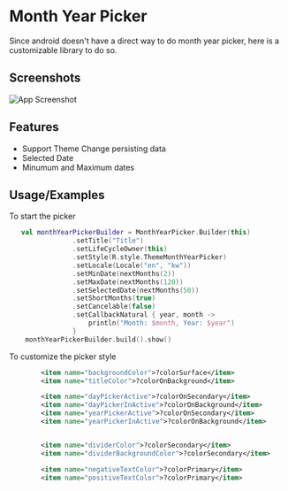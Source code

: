 
# Month Year Picker

Since android doesn't have a direct way to do month year picker, here is a customizable library to do so.





## Screenshots

![App Screenshot](https://azikar24.com/wp-content/uploads/2023/02/monthYearPickerScreenShoot-3.png)


## Features

- Support Theme Change persisting data
- Selected Date
- Minumum and Maximum dates


## Usage/Examples


To start the picker

```kotlin
   val monthYearPickerBuilder = MonthYearPicker.Builder(this)
                .setTitle("Title")
                .setLifeCycleOwner(this)
                .setStyle(R.style.ThemeMonthYearPicker)
                .setLocale(Locale("en", "kw"))
                .setMinDate(nextMonths(2))
                .setMaxDate(nextMonths(120))
                .setSelectedDate(nextMonths(50))
                .setShortMonths(true)
                .setCancelable(false)
                .setCallbackNatural { year, month ->
                    println("Month: $month, Year: $year")
                }
    monthYearPickerBuilder.build().show()
```
    
To customize the picker style

```xml
        <item name="backgroundColor">?colorSurface</item>
        <item name="titleColor">?colorOnBackground</item>

        <item name="dayPickerActive">?colorOnSecondary</item>
        <item name="dayPickerInActive">?colorOnBackground</item>
        <item name="yearPickerActive">?colorOnSecondary</item>
        <item name="yearPickerInActive">?colorOnBackground</item>


        <item name="dividerColor">?colorSecondary</item>
        <item name="dividerBackgroundColor">?colorSecondary</item>

        <item name="negativeTextColor">?colorPrimary</item>
        <item name="positiveTextColor">?colorPrimary</item>
```